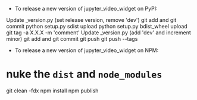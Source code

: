 - To release a new version of jupyter_video_widget on PyPI:

Update _version.py (set release version, remove 'dev')
git add and git commit
python setup.py sdist upload
python setup.py bdist_wheel upload
git tag -a X.X.X -m 'comment'
Update _version.py (add 'dev' and increment minor)
git add and git commit
git push
git push --tags

- To release a new version of jupyter_video_widget on NPM:

# nuke the  `dist` and `node_modules`
git clean -fdx
npm install
npm publish
